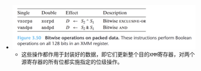 - ![image.png](../assets/image_1655797304122_0.png)
	- 这些操作都作用于封装好的数据，即它们更新整个目的`XMM`寄存器，对两个源寄存器的所有位都实施指定的位级操作。